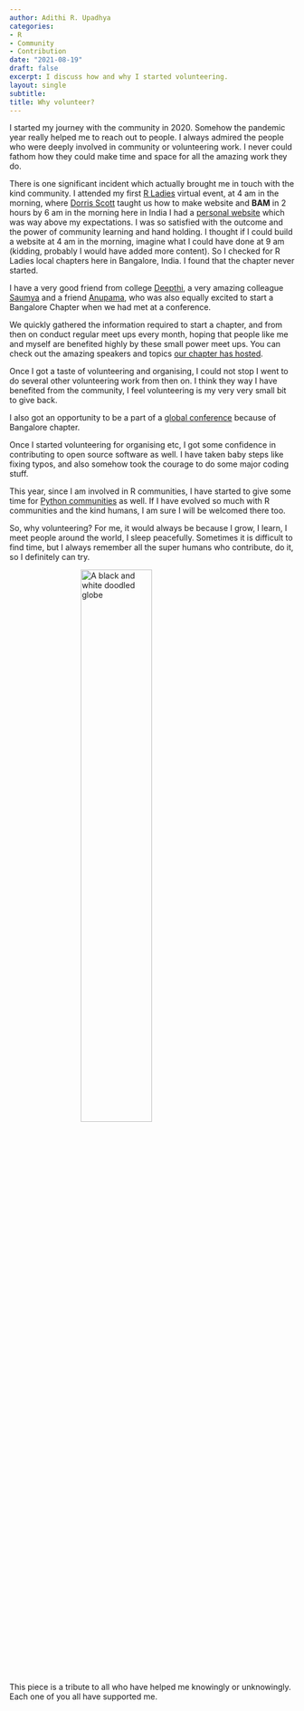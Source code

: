 ```yaml
---
author: Adithi R. Upadhya
categories:
- R
- Community
- Contribution
date: "2021-08-19"
draft: false
excerpt: I discuss how and why I started volunteering. 
layout: single
subtitle:  
title: Why volunteer?
---
```


I started my journey with the community in 2020. Somehow the pandemic year really helped me to reach out to people. I always admired the people who were deeply involved in community or volunteering work. I never could fathom how they could make time and space for all the amazing work they do. 

There is one significant incident which actually brought me in touch with the kind community. I attended my first [R Ladies](https://rladies.org/) virtual event, at 4 am in the morning, where [Dorris Scott](https://twitter.com/Dorris_Scott) taught us how to make website and **BAM** in 2 hours by 6 am in the morning here in India I had a [personal website](https://adithirgis.netlify.app/) which was way above my expectations. I was so satisfied with the outcome and the power of community learning and hand holding. I thought if I could build a website at 4 am in the morning, imagine what I could have done at 9 am (kidding, probably I would have added more content). So I checked for R Ladies local chapters here in Bangalore, India. I found that the chapter never started. 

I have a very good friend from college [Deepthi](https://twitter.com/_Deepthi_R), a very amazing colleague [Saumya](https://twitter.com/Saumya8singh) and a friend [Anupama](https://twitter.com/anupamal14), who was also equally excited to start a Bangalore Chapter when we had met at a conference. 

We quickly gathered the information required to start a chapter, and from then on conduct regular meet ups every month, hoping that people like me and myself are benefited highly by these small power meet ups. You can check out the amazing speakers and topics [our chapter has hosted](https://github.com/rladies/meetup-presentations_bangalore).

Once I got a taste of volunteering and organising, I could not stop I went to do several other volunteering work from then on. I think they way I have benefited from the community, I feel volunteering is my very very small bit to give back. 

I also got an opportunity to be a part of a [global conference](https://user2021.r-project.org/about/global-team/) because of Bangalore chapter. 

Once I started volunteering for organising etc, I got some confidence in contributing to open source software as well. I have taken baby steps like fixing typos, and also somehow took the courage to do some major coding stuff. 

This year, since I am involved in R communities, I have started to give some time for [Python communities](https://github.com/orgs/bangpypers/people) as well. If I have evolved so much with R communities and the kind humans, I am sure I will be welcomed there too.

So, why volunteering? For me, it would always be because I grow, I learn, I meet people around the world, I sleep peacefully. Sometimes it is difficult to find time, but I always remember all the super humans who contribute, do it, so I definitely can try. 

<img src = "feature.jpg" alt = "A black and white doodled globe" width = "50%" style = "display: block; margin: auto;" />


This piece is a tribute to all who have helped me knowingly or unknowingly. Each one of you all have supported me. 



